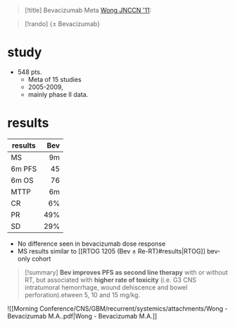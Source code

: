 >[!title]
> Bevacizumab Meta [Wong JNCCN '11](http://www.jnccn.org/content/9/4/403.long):

>[!rando] 
 {± Bevacizumab}
# study
- 548 pts.
	- Meta of 15 studies
	- 2005-2009,
	- mainly phase II data.
# results
| results | Bev |
| ------- | ---: |
| MS      | 9m  |
| 6m PFS  | 45  |
| 6m OS   | 76  |
| MTTP    | 6m  |
| CR      | 6%  |
| PR      | 49% |
| SD      | 29%    |
- No difference seen in bevacizumab dose response
- MS results similar to [[RTOG 1205 (Bev ± Re-RT)#results|RTOG]] bev-only cohort
 
>[!summary]
>__Bev improves PFS as second line therapy__ with or without RT, but associated with __higher rate of toxicity__ (i.e. G3 CNS intratumoral hemorrhage, wound dehiscence and bowel perforation).etween 5, 10 and 15 mg/kg.

![[Morning Conference/CNS/GBM/recurrent/systemics/attachments/Wong - Bevacizumab M.A..pdf|Wong - Bevacizumab M.A.]]